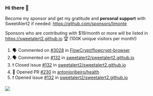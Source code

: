 ### Hi there 👋

Become my sponsor and get my gratitude and **personal support** with SweetAlert2 if needed: https://github.com/sponsors/limonte

Sponsors who are contributing with $19/month or more will be listed in https://sweetalert2.github.io 🏆 (100K unique visitors per month!)

<!--START_SECTION:activity-->
1. 🗣 Commented on [#3028](https://github.com/FlowCrypt/flowcrypt-browser/issues/3028) in [FlowCrypt/flowcrypt-browser](https://github.com/FlowCrypt/flowcrypt-browser)
2. 🗣 Commented on [#132](https://github.com/sweetalert2/sweetalert2.github.io/issues/132) in [sweetalert2/sweetalert2.github.io](https://github.com/sweetalert2/sweetalert2.github.io)
3. ❗️ Closed issue [#132](https://github.com/sweetalert2/sweetalert2.github.io/issues/132) in [sweetalert2/sweetalert2.github.io](https://github.com/sweetalert2/sweetalert2.github.io)
4. 💪 Opened PR [#230](https://github.com/antonioribeiro/health/pull/230) in [antonioribeiro/health](https://github.com/antonioribeiro/health)
5. ❗️ Opened issue [#132](https://github.com/sweetalert2/sweetalert2.github.io/issues/132) in [sweetalert2/sweetalert2.github.io](https://github.com/sweetalert2/sweetalert2.github.io)
<!--END_SECTION:activity-->

![](https://github-readme-stats.vercel.app/api?username=limonte&theme=vue&show_icons=true)
